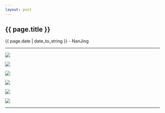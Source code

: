 ```yaml
---
layout: post
---
```


<h2>{{ page.title }}</h2>
<p class='meta'>{{ page.date | date_to_string }} - NanJing</p>

---

![](http://img11.360buyimg.com/n1/g14/M05/0D/15/rBEhVVIhQfAIAAAAAAMiuW82EnEAACrGADQNYgAAyLR569.jpg)

![](http://itjh.qiniudn.com/itjgioshkhj.jpg)

![](http://itjh.qiniudn.com/itjgiosbyyl.jpg)

![](http://www.itjhwd.com/wp-content/uploads/2014/08/31.jpg)

![](http://www.itjhwd.com/wp-content/uploads/2014/08/4.jpg)

![](http://www.itjhwd.com/wp-content/uploads/2014/08/7.jpg)

---